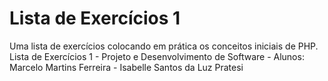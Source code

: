 # Lista de Exercícios 1 
Uma lista de exercícios colocando em prática os conceitos iniciais de PHP.
Lista de Exercícios 1 - Projeto e Desenvolvimento de Software - Alunos: Marcelo Martins Ferreira - Isabelle Santos da Luz Pratesi

